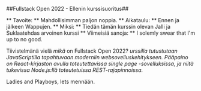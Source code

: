 ##Fullstack Open 2022 - Ellenin kurssisuoritus##

** Tavoite: ** Mahdollisimman paljon noppia.
** Aikataulu: ** Ennen ja jälkeen Wappujen.
** Miksi: ** Tiedän tämän kurssin olevan Jalli ja Suklaatehdas arvoinen kurssi
** Viimeisiä sanoja: ** I solemly swear that I'm up to no good. 

Tiivistelmänä vielä _mikä_ on Fullstack Open 2022?
_urssilla tutustutaan JavaScriptilla tapahtuvaan moderniin websovelluskehitykseen. Pääpaino on React-kirjaston avulla toteutettavissa single page -sovelluksissa, ja niitä tukevissa Node.js:llä toteutetuissa REST-rajapinnoissa._

Ladies and Playboys, lets mennään.
